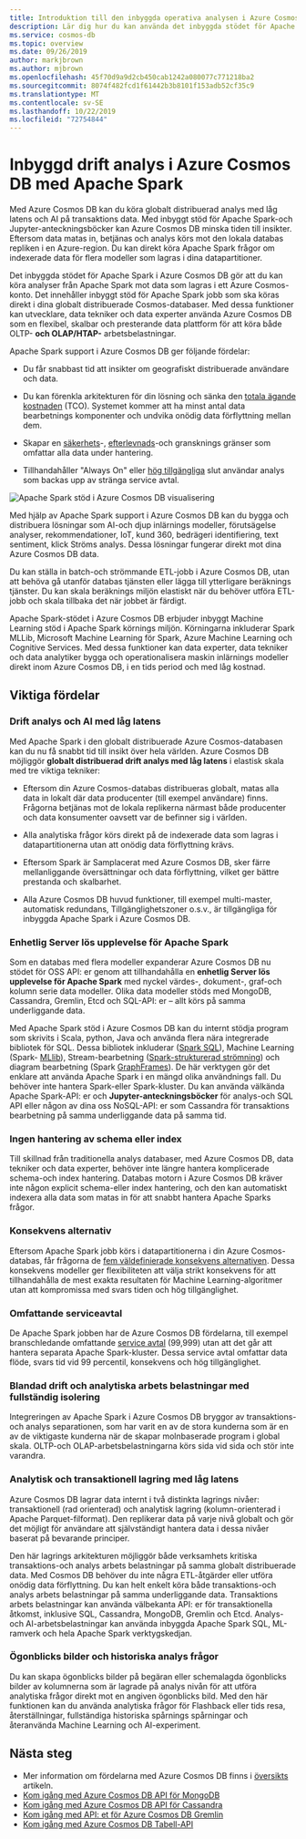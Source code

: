 ```yaml
---
title: Introduktion till den inbyggda operativa analysen i Azure Cosmos DB med Apache Spark
description: Lär dig hur du kan använda det inbyggda stödet för Apache Spark i Azure Cosmos DB för att köra operativa analyser och AI
ms.service: cosmos-db
ms.topic: overview
ms.date: 09/26/2019
author: markjbrown
ms.author: mjbrown
ms.openlocfilehash: 45f70d9a9d2cb450cab1242a080077c771218ba2
ms.sourcegitcommit: 8074f482fcd1f61442b3b8101f153adb52cf35c9
ms.translationtype: MT
ms.contentlocale: sv-SE
ms.lasthandoff: 10/22/2019
ms.locfileid: "72754844"
---
```

# <a name="built-in-operational-analytics-in-azure-cosmos-db-with-apache-spark"></a>Inbyggd drift analys i Azure Cosmos DB med Apache Spark

Med Azure Cosmos DB kan du köra globalt distribuerad analys med låg latens och AI på transaktions data. Med inbyggt stöd för Apache Spark-och Jupyter-anteckningsböcker kan Azure Cosmos DB minska tiden till insikter. Eftersom data matas in, betjänas och analys körs mot den lokala databas repliken i en Azure-region. Du kan direkt köra Apache Spark frågor om indexerade data för flera modeller som lagras i dina datapartitioner.

Det inbyggda stödet för Apache Spark i Azure Cosmos DB gör att du kan köra analyser från Apache Spark mot data som lagras i ett Azure Cosmos-konto. Det innehåller inbyggt stöd för Apache Spark jobb som ska köras direkt i dina globalt distribuerade Cosmos-databaser. Med dessa funktioner kan utvecklare, data tekniker och data experter använda Azure Cosmos DB som en flexibel, skalbar och presterande data plattform för att köra både OLTP- **och OLAP/HTAP-** arbetsbelastningar.

Apache Spark support i Azure Cosmos DB ger följande fördelar:

* Du får snabbast tid att insikter om geografiskt distribuerade användare och data.

* Du kan förenkla arkitekturen för din lösning och sänka den [totala ägande kostnaden](total-cost-ownership.md) (TCO). Systemet kommer att ha minst antal data bearbetnings komponenter och undvika onödig data förflyttning mellan dem.

* Skapar en [säkerhets](secure-access-to-data.md)-, [efterlevnads](compliance.md)-och gransknings gränser som omfattar alla data under hantering.

* Tillhandahåller "Always On" eller [hög tillgängliga](high-availability.md) slut användar analys som backas upp av stränga service avtal.

![Apache Spark stöd i Azure Cosmos DB visualisering](./media/spark-api-introduction/spark-api-visualization.png)
 
Med hjälp av Apache Spark support i Azure Cosmos DB kan du bygga och distribuera lösningar som AI-och djup inlärnings modeller, förutsägelse analyser, rekommendationer, IoT, kund 360, bedrägeri identifiering, text sentiment, klick Ströms analys. Dessa lösningar fungerar direkt mot dina Azure Cosmos DB data.

Du kan ställa in batch-och strömmande ETL-jobb i Azure Cosmos DB, utan att behöva gå utanför databas tjänsten eller lägga till ytterligare beräknings tjänster. Du kan skala beräknings miljön elastiskt när du behöver utföra ETL-jobb och skala tillbaka det när jobbet är färdigt.

Apache Spark-stödet i Azure Cosmos DB erbjuder inbyggt Machine Learning stöd i Apache Spark körnings miljön. Körningarna inkluderar Spark MLLib, Microsoft Machine Learning för Spark, Azure Machine Learning och Cognitive Services. Med dessa funktioner kan data experter, data tekniker och data analytiker bygga och operationalisera maskin inlärnings modeller direkt inom Azure Cosmos DB, i en tids period och med låg kostnad.


## <a name="key-benefits"></a>Viktiga fördelar

### <a name="low-latency-operational-analytics-and-ai"></a>Drift analys och AI med låg latens

Med Apache Spark i den globalt distribuerade Azure Cosmos-databasen kan du nu få snabbt tid till insikt över hela världen. Azure Cosmos DB möjliggör **globalt distribuerad drift analys med låg latens** i elastisk skala med tre viktiga tekniker:

* Eftersom din Azure Cosmos-databas distribueras globalt, matas alla data in lokalt där data producenter (till exempel användare) finns. Frågorna betjänas mot de lokala replikerna närmast både producenter och data konsumenter oavsett var de befinner sig i världen.

* Alla analytiska frågor körs direkt på de indexerade data som lagras i datapartitionerna utan att onödig data förflyttning krävs.

* Eftersom Spark är Samplacerat med Azure Cosmos DB, sker färre mellanliggande översättningar och data förflyttning, vilket ger bättre prestanda och skalbarhet.

* Alla Azure Cosmos DB huvud funktioner, till exempel multi-master, automatisk redundans, Tillgänglighetszoner o.s.v., är tillgängliga för inbyggda Apache Spark i Azure Cosmos DB.

### <a name="unified-serverless-experience-for-apache-spark"></a>Enhetlig Server lös upplevelse för Apache Spark

Som en databas med flera modeller expanderar Azure Cosmos DB nu stödet för OSS API: er genom att tillhandahålla en **enhetlig Server lös upplevelse för Apache Spark** med nyckel värdes-, dokument-, graf-och kolumn serie data modeller. Olika data modeller stöds med MongoDB, Cassandra, Gremlin, Etcd och SQL-API: er – allt körs på samma underliggande data. 

Med Apache Spark stöd i Azure Cosmos DB kan du internt stödja program som skrivits i Scala, python, Java och använda flera nära integrerade bibliotek för SQL. Dessa bibliotek inkluderar ([Spark SQL](https://spark.apache.org/sql/)), Machine Learning (Spark- [MLlib](https://spark.apache.org/mllib/)), Stream-bearbetning ([Spark-strukturerad strömning](https://spark.apache.org/streaming/)) och diagram bearbetning (Spark [GraphFrames]( https://docs.databricks.com/spark/latest/graph-analysis/graphframes/user-guide-python.html)). De här verktygen gör det enklare att använda Apache Spark i en mängd olika användnings fall. Du behöver inte hantera Spark-eller Spark-kluster. Du kan använda välkända Apache Spark-API: er och **Jupyter-anteckningsböcker** för analys-och SQL API eller någon av dina oss NoSQL-API: er som Cassandra för transaktions bearbetning på samma underliggande data på samma tid.

### <a name="no-schema-or-index-management"></a>Ingen hantering av schema eller index

Till skillnad från traditionella analys databaser, med Azure Cosmos DB, data tekniker och data experter, behöver inte längre hantera komplicerade schema-och index hantering. Databas motorn i Azure Cosmos DB kräver inte någon explicit schema-eller index hantering, och den kan automatiskt indexera alla data som matas in för att snabbt hantera Apache Sparks frågor.

### <a name="consistency-choices"></a>Konsekvens alternativ

Eftersom Apache Spark jobb körs i datapartitionerna i din Azure Cosmos-databas, får frågorna de [fem väldefinierade konsekvens alternativen](consistency-levels.md). Dessa konsekvens modeller ger flexibiliteten att välja strikt konsekvens för att tillhandahålla de mest exakta resultaten för Machine Learning-algoritmer utan att kompromissa med svars tiden och hög tillgänglighet.

### <a name="comprehensive-slas"></a>Omfattande serviceavtal

De Apache Spark jobben har de Azure Cosmos DB fördelarna, till exempel branschledande omfattande [service avtal](https://azure.microsoft.com/support/legal/sla/documentdb/v1_1/) (99,999) utan att det går att hantera separata Apache Spark-kluster. Dessa service avtal omfattar data flöde, svars tid vid 99 percentil, konsekvens och hög tillgänglighet. 

### <a name="mixed-operational-and-analytical-workloads-with-complete-isolation"></a>Blandad drift och analytiska arbets belastningar med fullständig isolering

Integreringen av Apache Spark i Azure Cosmos DB bryggor av transaktions-och analys separationen, som har varit en av de stora kunderna som är en av de viktigaste kunderna när de skapar molnbaserade program i global skala. OLTP-och OLAP-arbetsbelastningarna körs sida vid sida och stör inte varandra.

### <a name="low-latency-analytical-and-transactional-storage"></a>Analytisk och transaktionell lagring med låg latens

Azure Cosmos DB lagrar data internt i två distinkta lagrings nivåer: transaktionell (rad orienterad) och analytisk lagring (kolumn-orienterad i Apache Parquet-filformat). Den replikerar data på varje nivå globalt och gör det möjligt för användare att självständigt hantera data i dessa nivåer baserat på bevarande principer.

Den här lagrings arkitekturen möjliggör både verksamhets kritiska transaktions-och analys arbets belastningar på samma globalt distribuerade data. Med Cosmos DB behöver du inte några ETL-åtgärder eller utföra onödig data förflyttning. Du kan helt enkelt köra både transaktions-och analys arbets belastningar på samma underliggande data. Transaktions arbets belastningar kan använda välbekanta API: er för transaktionella åtkomst, inklusive SQL, Cassandra, MongoDB, Gremlin och Etcd. Analys-och AI-arbetsbelastningar kan använda inbyggda Apache Spark SQL, ML-ramverk och hela Apache Spark verktygskedjan.

### <a name="snapshots-and-historical-analytical-queries"></a>Ögonblicks bilder och historiska analys frågor

Du kan skapa ögonblicks bilder på begäran eller schemalagda ögonblicks bilder av kolumnerna som är lagrade på analys nivån för att utföra analytiska frågor direkt mot en angiven ögonblicks bild. Med den här funktionen kan du använda analytiska frågor för Flashback eller tids resa, återställningar, fullständiga historiska spårnings spårningar och återanvända Machine Learning och AI-experiment.

## <a name="next-steps"></a>Nästa steg

* Mer information om fördelarna med Azure Cosmos DB finns i [översikts](introduction.md) artikeln.
* [Kom igång med Azure Cosmos DB API för MongoDB](mongodb-introduction.md)
* [Kom igång med Azure Cosmos DB API för Cassandra](cassandra-introduction.md)
* [Kom igång med API: et för Azure Cosmos DB Gremlin](graph-introduction.md)
* [Kom igång med Azure Cosmos DB Tabell-API](table-introduction.md)